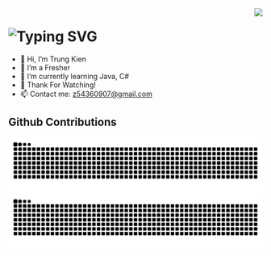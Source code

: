 <img align="right" src="https://visitor-badge.laobi.icu/badge?page_id=salesp07.salesp07" />

<h1 align="left">
    <img src="https://readme-typing-svg.herokuapp.com?font=Pixelify+Sans&pause=2000&size=35&color=555555&width=435&lines=Hi+There!+👋;I'm+Trung+Kien" alt="Typing SVG" /></a>
</h1>

- 👋 Hi, I’m Trung Kien
- 👀 I’m a Fresher
- 🌱 I’m currently learning Java, C#
- 💞️ Thank For Watching!
- 📫 Contact me: z54360907@gmail.com

<!---<div align="left"> 
  <a href="https://www.linkedin.com/in/nguyen-le-a292331a6/" target="_blank">
    <img src="https://img.shields.io/badge/LinkedIn-0077B5?style=for-the-badge&logo=linkedin&logoColor=white" target="_blank" />
  </a>
</div>
--->

<!---
NaomiLe1811/NaomiLe1811 is a ✨ special ✨ repository because its `README.md` (this file) appears on your GitHub profile.
You can click the Preview link to take a look at your changes.
--->

## Github Contributions
![snake gif](https://github.com/tk97code/tk97code/blob/output/github-contribution-grid-snake-dark.svg#gh-dark-mode-only)
![snake gif](https://github.com/tk97code/tk97code/blob/output/github-contribution-grid-snake.svg#gh-light-mode-only)
<!--## Peliblogini (game blogs) -->
<!--<div align="left"> 
  <a href="https://thaoonguyenn1811.wixsite.com/website/post/the-sim-build-your-home-dream?fbclid=IwAR37g50JztqIbrpjSwY_pIWYpWT8xMUmJ1I9E1I5bL-Ud3NHAjQtW0iYyVI"_blank">
    The Sims - Build your dream home 
  </p>
    <a href="https://thaoonguyenn1811.wixsite.com/website/post/copy-of-inside-breathtaking-2-5d-side-scrolling?fbclid=IwAR05eGvbQGyM71GQ_KnMO9fby4jjBXpSwhgZuGmeufDRPxZPrmu-_4L3vzg"_blank">
    Inside - breathtaking 2.5D side scrolling 
  </p>
         </p>
    <a href="https://www.naomile1811.com/post/unity-dots-ecs-1-0">
    Unity DOTS / ECS 1.0 
  </p>
</div>-->
